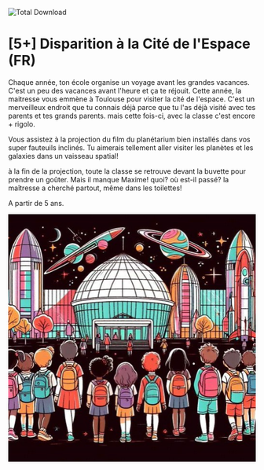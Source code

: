 ![Total Download](https://img.shields.io/github/downloads/telmi-store/disparition-a-la-cite-de-l-espace/total.svg)

# [5+] Disparition à la Cité de l'Espace (FR)

Chaque année, ton école organise un voyage avant les grandes vacances. C'est un peu des vacances avant l'heure et ça te réjouit. Cette année, la maitresse vous emmène à Toulouse pour visiter la cité de l'espace. C'est un merveilleux endroit que tu connais déjà parce que tu l'as déjà visité avec tes parents et tes grands parents. mais cette fois-ci, avec la classe c'est encore + rigolo.

Vous assistez à la projection du film du planétarium bien installés dans vos super fauteuils inclinés. Tu aimerais tellement aller visiter les planètes et les galaxies dans un vaisseau spatial! 

à la fin de la projection, toute la classe se retrouve devant la buvette pour prendre un goûter. Mais il manque Maxime! quoi? où est-il passé? la maîtresse a cherché partout, même dans les toilettes! 

A partir de 5 ans.

![Cover de Disparition à la Cité de l'Espace](https://raw.githubusercontent.com/telmi-store/disparition-a-la-cite-de-l-espace/main/cover.png)
